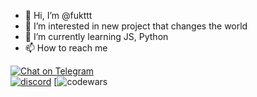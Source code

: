 - 👋 Hi, I’m @fukttt
- 👀 I’m interested in new project that changes the world
- 🌱 I’m currently learning JS, Python
- 📫 How to reach me 

[![Chat on Telegram](https://img.shields.io/badge/Telegram-2CA5E0?style=for-the-badge&logo=telegram&logoColor=white)](https://t.me/desired666)  
[![discord](https://discord-md-badge.vercel.app/api/shield/209106557131030528)](https://discordapp.com/users/209106557131030528)
[![codewars](https://www.codewars.com/users/fukttt/badges/large)
<!---
fukttt/fukttt is a ✨ special ✨ repository because its `README.md` (this file) appears on your GitHub profile.
You can click the Preview link to take a look at your changes.
--->

